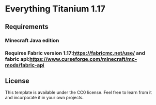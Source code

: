 # Everything Titanium 1.17

## Requirements

### Minecraft Java edition

### Requires Fabric version 1.17:https://fabricmc.net/use/ and fabric api:https://www.curseforge.com/minecraft/mc-mods/fabric-api


## License

This template is available under the CC0 license. Feel free to learn from it and incorporate it in your own projects.
